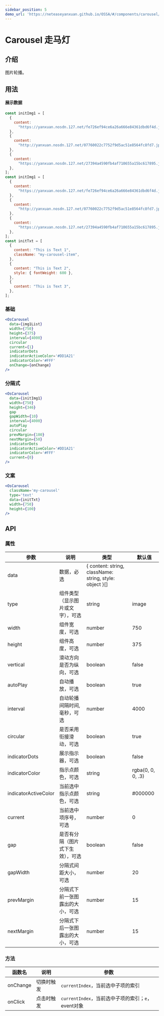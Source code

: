 ```yaml
---
sidebar_position: 5
demo_url: 'https://neteaseyanxuan.github.io/OSSA/#/components/carousel/demo/index'
---
```


# Carousel 走马灯

## 介绍
图片轮播。

## 用法

#### 展示数据
```js
const initImg1 = [
  {
    content:
      "https://yanxuan.nosdn.127.net/fe726ef94ce6a26a666e84361dbd6f4d.jpg?imageView&quality=75&thumbnail=670x371",
  },
  {
    content:
      "http://yanxuan.nosdn.127.net/07760022c7752f9d5ac51e8564fc8fd7.jpg?imageView&quality=75&thumbnail=670x371",
  },
  {
    content:
      "https://yanxuan.nosdn.127.net/27394a4590fb4af710655a15bc617895.jpg?imageView&quality=75&thumbnail=670x371",
  },
];
const initImg1 = [
  {
    content:
      "https://yanxuan.nosdn.127.net/fe726ef94ce6a26a666e84361dbd6f4d.jpg?imageView&quality=75&thumbnail=670x371",
  },
  {
    content:
      "http://yanxuan.nosdn.127.net/07760022c7752f9d5ac51e8564fc8fd7.jpg?imageView&quality=75&thumbnail=670x371",
  },
  {
    content:
      "https://yanxuan.nosdn.127.net/27394a4590fb4af710655a15bc617895.jpg?imageView&quality=75&thumbnail=670x371",
  },
];
const initTxt = [
  {
    content: "This is Text 1",
    className: "my-carousel-item",
  },
  {
    content: "This is Text 2",
    style: { fontWeight: 600 },
  },
  {
    content: "This is Text 3",
  },
];
```
### 基础
```jsx
<OsCarousel
  data={img1List}
  width={750}
  height={375}
  interval={4000}
  circular
  current={1}
  indicatorDots
  indicatorActiveColor='#DD1A21'
  indicatorColor='#FFF'
  onChange={onChange}
/>
```
### 分隔式
```jsx
<OsCarousel
  data={initImg1}
  width={750}
  height={346}
  gap
  gapWidth={10}
  interval={4000}
  autoPlay
  circular
  prevMargin={100}
  nextMargin={50}
  indicatorDots
  indicatorActiveColor='#DD1A21'
  indicatorColor='#FFF'
  current={0}
/>
```
### 文案
```jsx
<OsCarousel
  className='my-carousel'
  type='text'
  data={initTxt}
  width={750}
  height={100}
/>
```



## API
### 属性
|参数|说明|类型|默认值|
|------|------|------|------|
|data|数据，必选|\{ content: string, className: string, style: object \}\[\]||
|type|组件类型（显示图片或文字），可选|string|image|
|width|组件宽度，可选|number|750|
|height|组件高度，可选|number|375|
|vertical|滑动方向是否为纵向，可选|boolean|false|
|autoPlay|自动播放，可选|boolean|true|
|interval|自动轮播间隔时间,毫秒，可选|number|4000|
|circular|是否采用衔接滑动，可选|boolean|true|
|indicatorDots|展示指示器，可选|boolean|false|
|indicatorColor|指示点颜色，可选|string|rgba(0, 0, 0, .3)|
|indicatorActiveColor|当前选中指示点颜色，可选|string|#000000|
|current|当前选中项序号，可选|number|0|
|gap|是否有分隔（图片式下生效），可选|boolean|false|
|gapWidth|分隔式间距大小，可选|number|20|
|prevMargin|分隔式下前一张图露出的大小，可选|number|15|
|nextMargin|分隔式下后一张图露出的大小，可选|number|15|


### 方法
|函数名|说明|参数|
|------|------|------|
|onChange|切换时触发|`currentIndex`，当前选中子项的索引|
|onClick|点击时触发|`currentIndex`，当前选中子项的索引；`e`，event对象|

